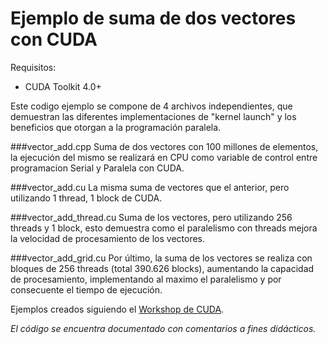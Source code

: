 # Ejemplo de suma de dos vectores con CUDA

Requisitos:
- CUDA Toolkit 4.0+

Este codigo ejemplo se compone de 4 archivos independientes, que demuestran las diferentes implementaciones de "kernel launch" y los beneficios que otorgan a la programación paralela.

###vector_add.cpp
Suma de dos vectores con 100 millones de elementos, la ejecución del mismo se realizará en CPU como variable de control entre programacion Serial y Paralela con CUDA.

###vector_add.cu
La misma suma de vectores que el anterior, pero utilizando 1 thread, 1 block de CUDA.

###vector_add_thread.cu
Suma de los vectores, pero utilizando 256 threads y 1 block, esto demuestra como el paralelismo con threads mejora la velocidad de procesamiento de los vectores.

###vector_add_grid.cu
Por último, la suma de los vectores se realiza con bloques de 256 threads (total 390.626 blocks), aumentando la capacidad de procesamiento, implementando al maximo el paralelismo y por consecuente el tiempo de ejecución.

Ejemplos creados siguiendo el [Workshop de CUDA](https://cuda-tutorial.readthedocs.io/en/latest/). 

*El código se encuentra documentado con comentarios a fines didácticos.*